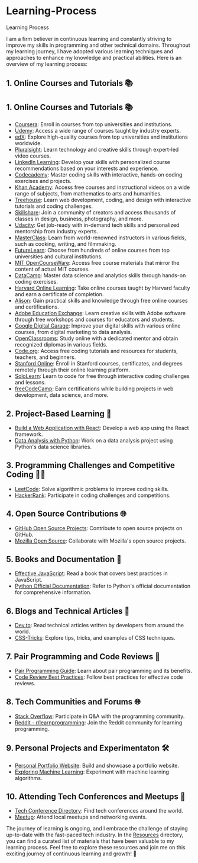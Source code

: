 # Learning-Process
Learning Process

I am a firm believer in continuous learning and constantly striving to improve my skills in programming and other technical domains. Throughout my learning journey, I have adopted various learning techniques and approaches to enhance my knowledge and practical abilities. Here is an overview of my learning process:

## 1. Online Courses and Tutorials 📚

## 1. Online Courses and Tutorials 📚

- [Coursera](https://www.coursera.org/): Enroll in courses from top universities and institutions.
- [Udemy](https://www.udemy.com/): Access a wide range of courses taught by industry experts.
- [edX](https://www.edx.org/): Explore high-quality courses from top universities and institutions worldwide.
- [Pluralsight](https://www.pluralsight.com/): Learn technology and creative skills through expert-led video courses.
- [LinkedIn Learning](https://www.linkedin.com/learning/): Develop your skills with personalized course recommendations based on your interests and experience.
- [Codecademy](https://www.codecademy.com/): Master coding skills with interactive, hands-on coding exercises and projects.
- [Khan Academy](https://www.khanacademy.org/): Access free courses and instructional videos on a wide range of subjects, from mathematics to arts and humanities.
- [Treehouse](https://teamtreehouse.com/): Learn web development, coding, and design with interactive tutorials and coding challenges.
- [Skillshare](https://www.skillshare.com/): Join a community of creators and access thousands of classes in design, business, photography, and more.
- [Udacity](https://www.udacity.com/): Get job-ready with in-demand tech skills and personalized mentorship from industry experts.
- [MasterClass](https://www.masterclass.com/): Learn from world-renowned instructors in various fields, such as cooking, writing, and filmmaking.
- [FutureLearn](https://www.futurelearn.com/): Choose from hundreds of online courses from top universities and cultural institutions.
- [MIT OpenCourseWare](https://ocw.mit.edu/index.htm): Access free course materials that mirror the content of actual MIT courses.
- [DataCamp](https://www.datacamp.com/): Master data science and analytics skills through hands-on coding exercises.
- [Harvard Online Learning](https://online-learning.harvard.edu/): Take online courses taught by Harvard faculty and earn a certificate of completion.
- [Alison](https://alison.com/): Gain practical skills and knowledge through free online courses and certifications.
- [Adobe Education Exchange](https://edex.adobe.com/): Learn creative skills with Adobe software through free workshops and courses for educators and students.
- [Google Digital Garage](https://learndigital.withgoogle.com/digitalgarage): Improve your digital skills with various online courses, from digital marketing to data analysis.
- [OpenClassrooms](https://openclassrooms.com/): Study online with a dedicated mentor and obtain recognized diplomas in various fields.
- [Code.org](https://code.org/): Access free coding tutorials and resources for students, teachers, and beginners.
- [Stanford Online](https://online.stanford.edu/): Enroll in Stanford courses, certificates, and degrees remotely through their online learning platform.
- [SoloLearn](https://www.sololearn.com/): Learn to code for free through interactive coding challenges and lessons.
- [freeCodeCamp](https://www.freecodecamp.org/): Earn certifications while building projects in web development, data science, and more.


## 2. Project-Based Learning 🚀

- [Build a Web Application with React](https://github.com/your-username/react-web-app): Develop a web app using the React framework.
- [Data Analysis with Python](https://github.com/your-username/data-analysis-python): Work on a data analysis project using Python's data science libraries.

## 3. Programming Challenges and Competitive Coding 👨‍💻

- [LeetCode](https://leetcode.com/): Solve algorithmic problems to improve coding skills.
- [HackerRank](https://www.hackerrank.com/): Participate in coding challenges and competitions.

## 4. Open Source Contributions 🌐

- [GitHub Open Source Projects](https://github.com/): Contribute to open source projects on GitHub.
- [Mozilla Open Source](https://www.mozilla.org/en-US/contribute/): Collaborate with Mozilla's open source projects.

## 5. Books and Documentation 📖

- [Effective JavaScript](https://www.amazon.com/Effective-JavaScript-Specific-Software-Development/dp/0321812182): Read a book that covers best practices in JavaScript.
- [Python Official Documentation](https://docs.python.org/): Refer to Python's official documentation for comprehensive information.

## 6. Blogs and Technical Articles 📝

- [Dev.to](https://dev.to/): Read technical articles written by developers from around the world.
- [CSS-Tricks](https://css-tricks.com/): Explore tips, tricks, and examples of CSS techniques.

## 7. Pair Programming and Code Reviews 👥

- [Pair Programming Guide](https://www.codecademy.com/articles/what-is-pair-programming): Learn about pair programming and its benefits.
- [Code Review Best Practices](https://www.codacy.com/blog/9-code-review-best-practices-to-adhere-to-before-shipping-code/): Follow best practices for effective code reviews.

## 8. Tech Communities and Forums 🌐

- [Stack Overflow](https://stackoverflow.com/): Participate in Q&A with the programming community.
- [Reddit - r/learnprogramming](https://www.reddit.com/r/learnprogramming/): Join the Reddit community for learning programming.

## 9. Personal Projects and Experimentaton 🛠️

- [Personal Portfolio Website](https://github.com/your-username/personal-portfolio): Build and showcase a portfolio website.
- [Exploring Machine Learning](https://github.com/your-username/machine-learning-exploration): Experiment with machine learning algorithms.

## 10. Attending Tech Conferences and Meetups 🎤

- [Tech Conference Directory](https://www.conferencehound.com/): Find tech conferences around the world.
- [Meetup](https://www.meetup.com/): Attend local meetups and networking events.

The journey of learning is ongoing, and I embrace the challenge of staying up-to-date with the fast-paced tech industry. In the [Resources](#resources) directory, you can find a curated list of materials that have been valuable to my learning process. Feel free to explore these resources and join me on this exciting journey of continuous learning and growth! 🌱
